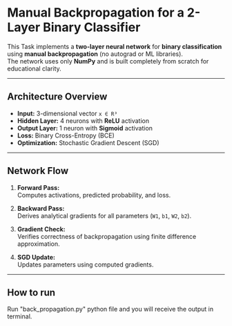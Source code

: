 # Manual Backpropagation for a 2-Layer Binary Classifier

This Task implements a **two-layer neural network** for **binary classification** using **manual backpropagation** (no autograd or ML libraries).  
The network uses only **NumPy** and is built completely from scratch for educational clarity.

---

## Architecture Overview

- **Input:** 3-dimensional vector `x ∈ R³`
- **Hidden Layer:** 4 neurons with **ReLU** activation
- **Output Layer:** 1 neuron with **Sigmoid** activation
- **Loss:** Binary Cross-Entropy (BCE)
- **Optimization:** Stochastic Gradient Descent (SGD)

---

## Network Flow

1. **Forward Pass:**  
   Computes activations, predicted probability, and loss.

2. **Backward Pass:**  
   Derives analytical gradients for all parameters (`W1`, `b1`, `W2`, `b2`).

3. **Gradient Check:**  
   Verifies correctness of backpropagation using finite difference approximation.

4. **SGD Update:**  
   Updates parameters using computed gradients.

---
## How to run
Run "back_propagation.py" python file and you will receive the output in terminal.

